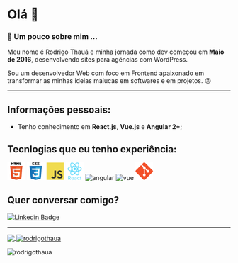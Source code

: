 # Olá 👋

### 👦 Um pouco sobre mim ...
Meu nome é Rodrigo Thauã e minha jornada como dev começou em **Maio de 2016**, desenvolvendo sites para agências com WordPress.

Sou um desenvolvedor Web com foco em Frontend apaixonado em transformar as minhas ideias malucas em softwares e em projetos. 😜

<hr />

## Informações pessoais:

- Tenho conhecimento em **React.js**, **Vue.js** e **Angular 2+**;

## Tecnlogias que eu tenho experiência:

<p align="left">
<img src="https://raw.githubusercontent.com/devicons/devicon/master/icons/html5/html5-original-wordmark.svg" alt="html5" width="40" height="40"/> 
<img src="https://raw.githubusercontent.com/devicons/devicon/master/icons/css3/css3-original-wordmark.svg" alt="css3" width="40" height="40"/> 
<img src="https://raw.githubusercontent.com/devicons/devicon/master/icons/javascript/javascript-original.svg" alt="javascript" width="40" height="40"/> 
<img src="https://raw.githubusercontent.com/devicons/devicon/master/icons/react/react-original-wordmark.svg" alt="react" width="40" height="40"/>
<img src="https://cdn.jsdelivr.net/gh/devicons/devicon/icons/angularjs/angularjs-original.svg" alt="angular" width="40" height="40"/>
<img src="https://cdn.jsdelivr.net/gh/devicons/devicon/icons/vuejs/vuejs-original.svg" alt="vue" width="40" height="40"/>          
<img src="https://raw.githubusercontent.com/devicons/devicon/master/icons/git/git-original.svg" alt="git" width="40" height="40"/> 
</p>

## Quer conversar comigo?

[![Linkedin Badge](https://img.shields.io/badge/-Rodrigo%20Thaua-6633cc?style=flat-square&logo=Linkedin&logoColor=white&link=https://www.linkedin.com/in/rodrigothaua/)](https://www.linkedin.com/in/rodrigothaua/) 

<hr />

<p>
<a href="https://github.com/rodrigothaua">
  <img align="center" src="https://github-readme-stats.vercel.app/api/top-langs/?username=rodrigothaua&theme=gotham" />
</a>
<a href="https://github.com/rodrigothaua">
 <img align="center" src="https://github-readme-stats.vercel.app/api?username=rodrigothaua&show_icons=true&theme=gotham" alt="rodrigothaua" />
</a>
</p>

<p align="left"> <img src="https://komarev.com/ghpvc/?username=rodrigothaua" alt="rodrigothaua" /> </p>